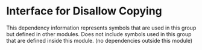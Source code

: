 
# Interface for Disallow Copying
This dependency information represents symbols that are used in this group but defined in other modules.  Does not include symbols used in this group that are defined inside this module.
(no dependencies outside this module)
